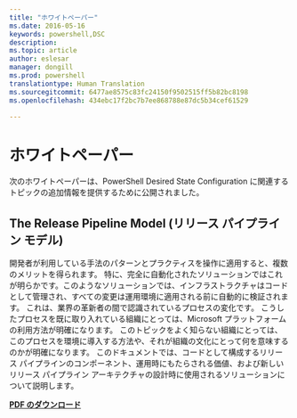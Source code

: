 ```yaml
---
title: "ホワイトペーパー"
ms.date: 2016-05-16
keywords: powershell,DSC
description: 
ms.topic: article
author: eslesar
manager: dongill
ms.prod: powershell
translationtype: Human Translation
ms.sourcegitcommit: 6477ae8575c83fc24150f9502515ff5b82bc8198
ms.openlocfilehash: 434ebc17f2bc7b7ee868788e87dc5b34cef61529

---
```


# ホワイトペーパー

次のホワイトペーパーは、PowerShell Desired State Configuration に関連するトピックの追加情報を提供するために公開されました。

## The Release Pipeline Model (リリース パイプライン モデル)
開発者が利用している手法のパターンとプラクティスを操作に適用すると、複数のメリットを得られます。 特に、完全に自動化されたソリューションではこれが明らかです。このようなソリューションでは、インフラストラクチャはコードとして管理され、すべての変更は運用環境に適用される前に自動的に検証されます。 これは、業界の革新者の間で認識されているプロセスの変化です。 こうしたプロセスを既に取り入れている組織にとっては、Microsoft プラットフォームの利用方法が明確になります。 このトピックをよく知らない組織にとっては、このプロセスを環境に導入する方法や、それが組織の文化にとって何を意味するのかが明確になります。 このドキュメントでは、コードとして構成するリリース パイプラインのコンポーネント、運用時にもたらされる価値、および新しいリリース パイプライン アーキテクチャの設計時に使用されるソリューションについて説明します。 

**[PDF のダウンロード](http://aka.ms/thereleasepipelinemodelpdf)**




<!--HONumber=Jun16_HO4-->


